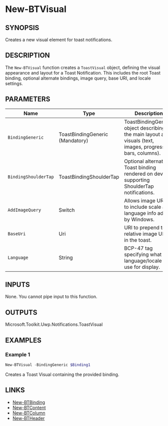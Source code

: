 # New-BTVisual

## SYNOPSIS

Creates a new visual element for toast notifications.

## DESCRIPTION

The `New-BTVisual` function creates a `ToastVisual` object, defining the visual appearance and layout for a Toast Notification.
This includes the root Toast binding, optional alternate bindings, image query, base URI, and locale settings.

## PARAMETERS

| Name               | Type                                                    | Description                                                                                                         | Mandatory |
|--------------------|---------------------------------------------------------|---------------------------------------------------------------------------------------------------------------------|-----------|
| `BindingGeneric`   | ToastBindingGeneric (Mandatory)                         | ToastBindingGeneric object describing the main layout and visuals (text, images, progress bars, columns).           | Yes       |
| `BindingShoulderTap`| ToastBindingShoulderTap                                | Optional alternate Toast binding rendered on devices supporting ShoulderTap notifications.                           | No        |
| `AddImageQuery`    | Switch                                                  | Allows image URIs to include scale and language info added by Windows.                                               | No        |
| `BaseUri`          | Uri                                                     | URI to prepend to all relative image URIs in the toast.                                                             | No        |
| `Language`         | String                                                  | BCP-47 tag specifying what language/locale to use for display.                                                      | No        |

## INPUTS

None. You cannot pipe input to this function.

## OUTPUTS

Microsoft.Toolkit.Uwp.Notifications.ToastVisual

## EXAMPLES

### Example 1

```powershell
New-BTVisual -BindingGeneric $Binding1
```

Creates a Toast Visual containing the provided binding.

## LINKS

- [New-BTBinding](New-BTBinding.md)
- [New-BTContent](New-BTContent.md)
- [New-BTColumn](New-BTColumn.md)
- [New-BTHeader](New-BTHeader.md)
